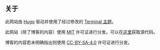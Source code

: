 ## 关于

此网站由 [Hugo](http://gohugo.io) 驱动并使用了经过修改的 [Terminal 主题](https://github.com/panr/hugo-theme-terminal)。

此网站（除了博客的内容）使用 [MIT](https://github.com/NKID00/journal.nkid00.name/LICENSE-MIT) 许可证进行分发。可以在[这里](https://github.com/NKID00/journal.nkid00.name)获取源代码。

博客的内容若未明确指出则使用 [CC-BY-SA-4.0](https://github.com/NKID00/journal.nkid00.name/LICENSE-CC) 许可证进行分发。